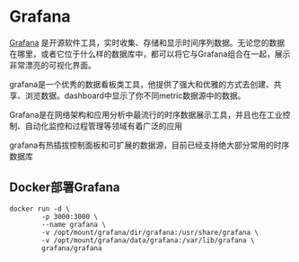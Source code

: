 # Grafana

[Grafana](http://docs.grafana.org/guides/getting_started/) 是开源软件工具，实时收集、存储和显示时间序列数据。无论您的数据在哪里，或者它位于什么样的数据库中，都可以将它与Grafana组合在一起，展示非常漂亮的可视化界面。

grafana是一个优秀的数据看板类工具，他提供了强大和优雅的方式去创建、共享、浏览数据。dashboard中显示了你不同metric数据源中的数据。

Grafana是在网络架构和应用分析中最流行的时序数据展示工具，并且也在工业控制、自动化监控和过程管理等领域有着广泛的应用

grafana有热插拔控制面板和可扩展的数据源，目前已经支持绝大部分常用的时序数据库

## Docker部署Grafana

``` shell
docker run -d \
        -p 3000:3000 \
        --name grafana \
        -v /opt/mount/grafana/dir/grafana:/usr/share/grafana \
        -v /opt/mount/grafana/data/grafana:/var/lib/grafana \
        grafana/grafana

```